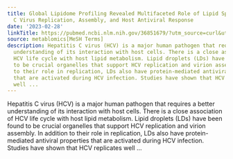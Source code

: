 ```yaml
---
title: Global Lipidome Profiling Revealed Multifaceted Role of Lipid Species in Hepatitis
  C Virus Replication, Assembly, and Host Antiviral Response
date: '2023-02-28'
linkTitle: https://pubmed.ncbi.nlm.nih.gov/36851679/?utm_source=curl&utm_medium=rss&utm_campaign=pubmed-2&utm_content=1Zkrxt7ktlCbHBXEV3v65xxSnkSWNsJ1A6Fq3gBniKhGfIUslK&fc=20210907212339&ff=20230301201505&v=2.17.9.post6+86293ac
source: metablomics[MeSH Terms]
description: Hepatitis C virus (HCV) is a major human pathogen that requires a better
  understanding of its interaction with host cells. There is a close association of
  HCV life cycle with host lipid metabolism. Lipid droplets (LDs) have been found
  to be crucial organelles that support HCV replication and virion assembly. In addition
  to their role in replication, LDs also have protein-mediated antiviral properties
  that are activated during HCV infection. Studies have shown that HCV replicates
  well ...
---
```

Hepatitis C virus (HCV) is a major human pathogen that requires a better understanding of its interaction with host cells. There is a close association of HCV life cycle with host lipid metabolism. Lipid droplets (LDs) have been found to be crucial organelles that support HCV replication and virion assembly. In addition to their role in replication, LDs also have protein-mediated antiviral properties that are activated during HCV infection. Studies have shown that HCV replicates well ...